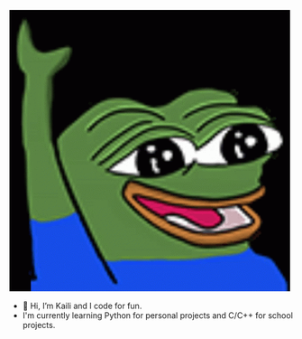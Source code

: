 ![Peepo Hey](peepoHey.gif)
- 👋 Hi, I’m Kaili and I code for fun.
- I'm currently learning Python for personal projects and C/C++ for school projects.
